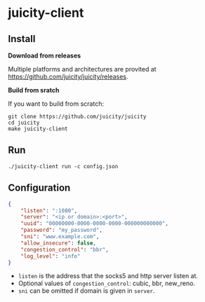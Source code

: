 # juicity-client

## Install

**Download from releases**

Multiple platforms and architectures are provited at <https://github.com/juicity/juicity/releases>.

**Build from sratch**

If you want to build from scratch:

```shell
git clone https://github.com/juicity/juicity
cd juicity
make juicity-client
```

## Run

```shell
./juicity-client run -c config.json
```

## Configuration

```json
{
    "listen": ":1080",
    "server": "<ip or domain>:<port>",
    "uuid": "00000000-0000-0000-0000-000000000000",
    "password": "my_password",
    "sni": "www.example.com",
    "allow_insecure": false,
    "congestion_control": "bbr",
    "log_level": "info"
}
```

- `listen` is the address that the socks5 and http server listen at.
- Optional values of `congestion_control`: cubic, bbr, new_reno.
- `sni` can be omitted if domain is given in `server`.